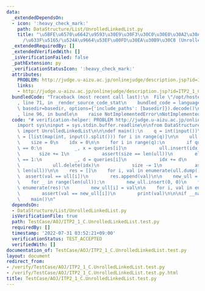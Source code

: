 ```yaml
---
data:
  _extendedDependsOn:
  - icon: ':heavy_check_mark:'
    path: DataStructure/List/UnrolledLinkedList.py
    title: "\u5BFE\u6570\u6642\u9593\u30E9\u30F3\u30C0\u30E0\u30A2\u30AF\u30BB\u30B9\
      /\u633F\u5165/\u524A\u9664\u53EF\u80FD\u30EA\u30B9\u30C8 (UnrolledLinkedList)"
  _extendedRequiredBy: []
  _extendedVerifiedWith: []
  _isVerificationFailed: false
  _pathExtension: py
  _verificationStatusIcon: ':heavy_check_mark:'
  attributes:
    PROBLEM: http://judge.u-aizu.ac.jp/onlinejudge/description.jsp?id=ITP2_1_C
    links:
    - http://judge.u-aizu.ac.jp/onlinejudge/description.jsp?id=ITP2_1_C
  bundledCode: "Traceback (most recent call last):\n  File \"/opt/hostedtoolcache/Python/3.10.5/x64/lib/python3.10/site-packages/onlinejudge_verify/documentation/build.py\"\
    , line 71, in _render_source_code_stat\n    bundled_code = language.bundle(stat.path,\
    \ basedir=basedir, options={'include_paths': [basedir]}).decode()\n  File \"/opt/hostedtoolcache/Python/3.10.5/x64/lib/python3.10/site-packages/onlinejudge_verify/languages/python.py\"\
    , line 96, in bundle\n    raise NotImplementedError\nNotImplementedError\n"
  code: "# verification-helper: PROBLEM http://judge.u-aizu.ac.jp/onlinejudge/description.jsp?id=ITP2_1_C\n\
    import sys\ninput = sys.stdin.buffer.readline\n\nfrom DataStructure.List.UnrolledLinkedList\
    \ import UnrolledLinkedList\n\n\ndef main():\n    q = int(input())\n    queries\
    \ = [list(map(int, input().split())) for i in range(q)]\n\n    ull = UnrolledLinkedList()\n\
    \    size = 0\n    idx = 0\n\n    for i in range(q):\n        if queries[i][0]\
    \ == 0:\n            _, x = queries[i]\n            ull.insert(idx, x)\n     \
    \       size += 1\n            assert(size == len(ull))\n        elif queries[i][0]\
    \ == 1:\n            _, d = queries[i]\n            idx += d\n        else:\n\
    \            ull.delete(idx)\n            size -= 1\n            assert(size ==\
    \ len(ull))\n\n    res = []\n    for i, val in enumerate(ull.dump()):\n      \
    \  assert(val == ull[i])\n        res.append(val)\n\n    new_ull = UnrolledLinkedList()\n\
    \    for _ in range(len(ull)):\n        new_ull.insert(0, 0)\n    for i, val in\
    \ enumerate(res):\n        new_ull[i] = val\n\n    for i, val in enumerate(res):\n\
    \        assert(val == new_ull[i])\n        print(val)\n\n\nif __name__ == '__main__':\n\
    \    main()\n"
  dependsOn:
  - DataStructure/List/UnrolledLinkedList.py
  isVerificationFile: true
  path: TestCase/AOJ/ITP2_1_C.UnrolledLinkedList.test.py
  requiredBy: []
  timestamp: '2022-07-31 03:52:21+09:00'
  verificationStatus: TEST_ACCEPTED
  verifiedWith: []
documentation_of: TestCase/AOJ/ITP2_1_C.UnrolledLinkedList.test.py
layout: document
redirect_from:
- /verify/TestCase/AOJ/ITP2_1_C.UnrolledLinkedList.test.py
- /verify/TestCase/AOJ/ITP2_1_C.UnrolledLinkedList.test.py.html
title: TestCase/AOJ/ITP2_1_C.UnrolledLinkedList.test.py
---
```

